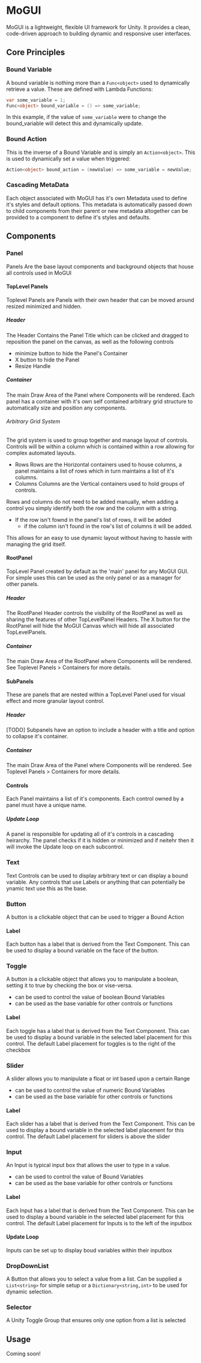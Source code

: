 # MoGUI
MoGUI is a lightweight, flexible UI framework for Unity. It provides a clean, code-driven approach to building dynamic and responsive user interfaces.

## Core Principles


### Bound Variable
A bound variable is nothing more than a `Func<object>` used to dynamically retrieve a value. These are defined with Lambda Functions:
```csharp
var some_variable = 1;
Func<object> bound_variable = () => some_variable;
```
In this example, if the value of `some_variable` were to change the bound_variable will detect this and dynamically update.

### Bound Action
This is the inverse of a Bound Variable and is simply an `Action<object>`. This is used to dynamically set a value when triggered:
```csharp
Action<object> bound_action = (newValue) => some_variable = newValue;
```

### Cascading MetaData
Each object associated with MoGUI has it's own Metadata used to define it's styles and default options. 
This metadata is automatically passed down to child components from their parent or new metadata altogether can be provided to a component to define it's styles and defaults.

## Components

### Panel
Panels Are the base layout components and background objects that house all controls used in MoGUI

#### TopLevel Panels
Toplevel Panels are Panels with their own header that can be moved around resized minimized and hidden. 

##### Header
The Header Contains the Panel Title which can be clicked and dragged to reposition the panel on the canvas, as well as the following controls
- minimize button to hide the Panel's Container
- X button to hide the Panel
- Resize Handle 

##### Container
The main Draw Area of the Panel where Components will be rendered. 
Each panel has a container with it's own self contained arbitrary grid structure to automatically size and position any components.

###### Arbitrary Grid System
The grid system is used to group together and manage layout of controls. Controls will be within a column which is contained within a row allowing for complex automated layouts.

- Rows
	Rows are the Horizontal containers used to house columns, a panel maintains a list of rows which in turn maintains a list of it's columns.
- Columns
	Columns are the Vertical containers used to hold groups of controls. 

Rows and columns do not need to be added manually, when adding a control you simply identify both the row and the column with a string.
- If the row isn't fownd in the panel's list of rows, it will be added
	- if the column isn't found in the row's list of columns it will be added.

This allows for an easy to use dynamic layout without having to hassle with managing the grid itself. 

#### RootPanel
TopLevel Panel created by default as the 'main' panel for any MoGUI GUI. For simple uses this can be used as the only panel or as a manager for other panels.

##### Header
The RootPanel Header controls the visibility of the RootPanel as well as sharing the features of other TopLevelPanel Headers.
The X button for the RootPanel will hide the MoGUI Canvas which will hide all associated TopLevelPanels. 

##### Container
The main Draw Area of the RootPanel where Components will be rendered. 
See Toplevel Panels > Containers for more details.

#### SubPanels
These are panels that are nested within a TopLevel Panel used for visual effect and more granular layout control.
##### Header
[TODO] Subpanels have an option to include a header with a title and option to collapse it's container.
##### Container
The main Draw Area of the Panel where Components will be rendered.
See Toplevel Panels > Containers for more details.

#### Controls
Each Panel maintains a list of it's components. Each control owned by a panel must have a unique name.

##### Update Loop
A panel is responsible for updating all of it's controls in a cascading heirarchy. 
The panel checks if it is hidden or minimized and if neitehr then it will invoke the Update loop on each subcontrol.

### Text
Text Controls can be used to display arbitrary text or can display a bound variable. 
Any controls that use Labels or anything that can potentially be ynamic text use this as the base.

### Button
A button is a clickable object that can be used to trigger a Bound Action

#### Label
Each button has a label that is derived from the Text Component. This can be used to display a bound variable on the face of the button.

### Toggle
A button is a clickable object that allows you to manipulate a boolean, setting it to true by checking the box or vise-versa. 
- can be used to control the value of boolean Bound Variables
- can be used as the base variable for other controls or functions

#### Label
Each toggle has a label that is derived from the Text Component. 
This can be used to display a bound variable in the selected label placement for this control.
The default Label placement for toggles is to the right of the checkbox

### Slider
A slider allows you to manipulate a float or int based upon a certain Range
- can be used to control the value of numeric Bound Variables
- can be used as the base variable for other controls or functions

#### Label
Each slider has a label that is derived from the Text Component. 
This can be used to display a bound variable in the selected label placement for this control.
The default Label placement for sliders is above the slider

### Input
An Input is typical input box that allows the user to type in a value.
- can be used to control the value of Bound Variables
- can be used as the base variable for other controls or functions

#### Label
Each Input has a label that is derived from the Text Component. 
This can be used to display a bound variable in the selected label placement for this control.
The default Label placement for Inputs is to the left of the inputbox

#### Update Loop
Inputs can be set up to display boud variables within their inputbox

### DropDownList
A Button that allows you to select a value from a list. Can be supplied a `List<string>` for simple setup or a `Dictionary<string,int>` to be used for dynamic selection.

### Selector
A Unity Toggle Group that ensures only one option from a list is selected

## Usage
Coming soon!